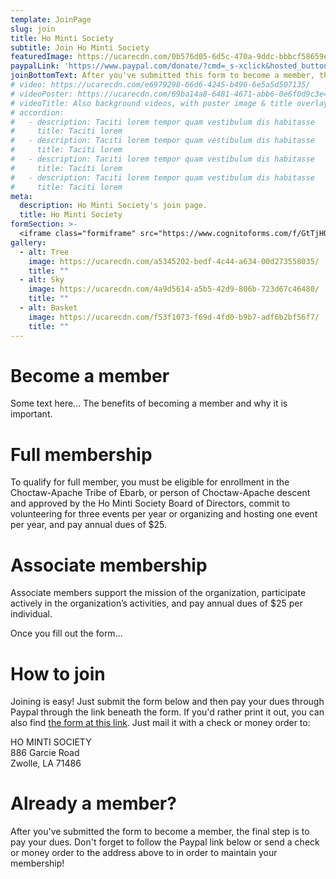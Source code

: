 ```yaml
---
template: JoinPage
slug: join
title: Ho Minti Society
subtitle: Join Ho Minti Society
featuredImage: https://ucarecdn.com/0b576d05-6d5c-470a-9ddc-bbbcf58659eb/
paypalLink: 'https://www.paypal.com/donate/?cmd=_s-xclick&hosted_button_id=B7MCVYKL3LXLQ&fbclid=IwAR232cSidtgMzXZfz4LzA69Ce4a4Kskj8BUReX9ZWNnecTZDFZzScb1liYU'
joinBottomText: After you've submitted this form to become a member, the final step is to pay your dues. Don't forget to follow the Paypal link below in order to complete your membership! 
# video: https://ucarecdn.com/e6979298-66d6-4245-b496-6e5a5d507135/
# videoPoster: https://ucarecdn.com/69ba14a8-6481-4671-abb6-0e6f0d9c3e46/
# videoTitle: Also background videos, with poster image & title overlay.
# accordion:
#   - description: Taciti lorem tempor quam vestibulum dis habitasse
#     title: Taciti lorem
#   - description: Taciti lorem tempor quam vestibulum dis habitasse
#     title: Taciti lorem
#   - description: Taciti lorem tempor quam vestibulum dis habitasse
#     title: Taciti lorem
#   - description: Taciti lorem tempor quam vestibulum dis habitasse
#     title: Taciti lorem
meta:
  description: Ho Minti Society's join page.
  title: Ho Minti Society
formSection: >-
  <iframe class="formiframe" src="https://www.cognitoforms.com/f/GtTjHOYx10OF7APqunHRFw/7"></iframe>
gallery:
  - alt: Tree
    image: https://ucarecdn.com/a5345202-bedf-4c44-a634-00d273558035/
    title: ""
  - alt: Sky
    image: https://ucarecdn.com/4a9d5614-a5b5-42d9-806b-723d67c46480/
    title: ""
  - alt: Basket
    image: https://ucarecdn.com/f53f1073-f69d-4fd0-b9b7-adf6b2bf56f7/
    title: ""
---
```


# Become a member
Some text here... The benefits of becoming a member and why it is important.

# Full membership
To qualify for full member, you must be eligible for enrollment in the Choctaw-Apache Tribe of Ebarb, or person of
Choctaw-Apache descent and approved by the Ho Minti Society Board of Directors, commit to volunteering for three
events per year or organizing and hosting one event per year, and pay annual dues of $25.

# Associate membership
Associate members support the mission of the organization, participate actively in the organization’s activities, and
pay annual dues of $25 per individual.

Once you fill out the form...

# How to join
Joining is easy! Just submit the form below and then pay your dues through Paypal through the link beneath the form. If you'd rather print it out, you can also find [the form at this link](https://drive.google.com/uc?export=download&id=1l2vawLWP3S3t7HBG_3Xydgs0aYJVNpRa). Just mail it with a check or money order to: 

HO MINTI SOCIETY <br />
886 Garcie Road <br />
Zwolle, LA 71486 <br />

# Already a member?
After you've submitted the form to become a member, the final step is to pay your dues. Don't forget to follow the Paypal link below or send a check or money order to the address above to in order to maintain your membership! 